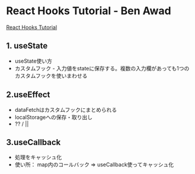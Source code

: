 # React Hooks Tutorial - Ben Awad

[React Hooks Tutorial](https://www.youtube.com/playlist?list=PLN3n1USn4xlmyw3ebYuZmGp60mcENitdM)

## 1. useState

- useState使い方
- カスタムフック - 入力値をstateに保存する。複数の入力欄があっても1つのカスタムフックを使いまわせる

## 2.useEffect

- dataFetchはカスタムフックにまとめられる
- localStorageへの保存・取り出し
- ?? / ||

## 3.useCallback

- 処理をキャッシュ化
- 使い所： map内のコールバック => useCallback使ってキャッシュ化

